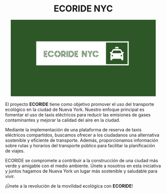 # <h1 align="center">ECORIDE NYC</h1>

<p align="center">
  <img src="./imagenes/ECORIDENYC.png" alt="Logo ECORIDE_NYC">
</p>


El proyecto **ECORIDE** tiene como objetivo promover el uso del transporte ecológico en la ciudad de Nueva York. Nuestro enfoque principal es fomentar el uso de taxis eléctricos para reducir las emisiones de gases contaminantes y mejorar la calidad del aire en la ciudad.<br>

Mediante la implementación de una plataforma de reserva de taxis eléctricos compartidos, buscamos ofrecer a los ciudadanos una alternativa sostenible y eficiente de transporte. Además, proporcionamos información sobre rutas y horarios del transporte público para facilitar la planificación de viajes.<br>

ECORIDE se compromete a contribuir a la construcción de una ciudad más verde y amigable con el medio ambiente. Únete a nosotros en esta iniciativa y juntos hagamos de Nueva York un lugar más sostenible y saludable para vivir.<br>

¡Únete a la revolución de la movilidad ecológica con **ECORIDE**!

